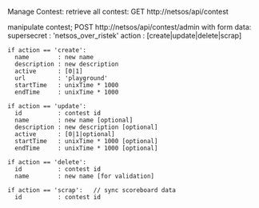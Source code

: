 Manage Contest:
retrieve all contest:
  GET http://netsos/api/contest

manipulate contest;
  POST http://netsos/api/contest/admin
  with form data:
    supersecret  : 'netsos_over_ristek'
    action  : [create|update|delete|scrap]

    if action == 'create':
      name        : new name
      description : new description
      active      : [0|1]
      url         : 'playground'
      startTime   : unixTime * 1000
      endTime     : unixTime * 1000

    if action == 'update':
      id          : contest id
      name        : new name [optional]
      description : new description [optional]
      active      : [0|1|optional]
      startTime   : unixTime * 1000 [optional]
      endTime     : unixTime * 1000 [optional]

    if action == 'delete':
      id          : contest id
      name        : new name [for validation]      

    if action == 'scrap':   // sync scoreboard data
      id          : contest id